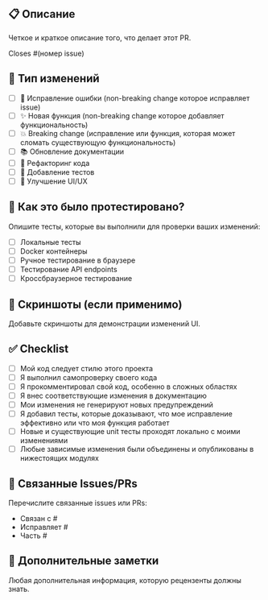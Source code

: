 ## 📋 Описание

Четкое и краткое описание того, что делает этот PR.

Closes #(номер issue)

## 🔄 Тип изменений

- [ ] 🐛 Исправление ошибки (non-breaking change которое исправляет issue)
- [ ] ✨ Новая функция (non-breaking change которое добавляет функциональность)
- [ ] 💥 Breaking change (исправление или функция, которая может сломать существующую функциональность)
- [ ] 📚 Обновление документации
- [ ] 🔧 Рефакторинг кода
- [ ] 🧪 Добавление тестов
- [ ] 🎨 Улучшение UI/UX

## 🧪 Как это было протестировано?

Опишите тесты, которые вы выполнили для проверки ваших изменений:

- [ ] Локальные тесты
- [ ] Docker контейнеры
- [ ] Ручное тестирование в браузере
- [ ] Тестирование API endpoints
- [ ] Кроссбраузерное тестирование

## 📸 Скриншоты (если применимо)

Добавьте скриншоты для демонстрации изменений UI.

## ✅ Checklist

- [ ] Мой код следует стилю этого проекта
- [ ] Я выполнил самопроверку своего кода
- [ ] Я прокомментировал свой код, особенно в сложных областях
- [ ] Я внес соответствующие изменения в документацию
- [ ] Мои изменения не генерируют новых предупреждений
- [ ] Я добавил тесты, которые доказывают, что мое исправление эффективно или что моя функция работает
- [ ] Новые и существующие unit тесты проходят локально с моими изменениями
- [ ] Любые зависимые изменения были объединены и опубликованы в нижестоящих модулях

## 🔗 Связанные Issues/PRs

Перечислите связанные issues или PRs:
- Связан с #
- Исправляет #
- Часть #

## 📝 Дополнительные заметки

Любая дополнительная информация, которую рецензенты должны знать.
